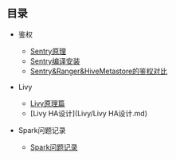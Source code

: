 ## 目录
* 鉴权
	* [Sentry原理](Sentry鉴权原理/Sentry鉴权原理.md)
	* [Sentry编译安装](Sentry鉴权原理/Sentry编译与安装.md)
	* [Sentry&Ranger&HiveMetastore的鉴权对比](Sentry鉴权原理/Sentry&Ranger&HiveMetastore的鉴权.md)

* Livy
	* [Livy原理篇](Livy/Livy原理篇.md)
	* [Livy HA设计](Livy/Livy HA设计.md)

* Spark问题记录
	* [Spark问题记录](Spark问题记录/Spark常见问题与解决记录.md)
